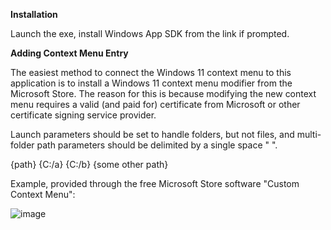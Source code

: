 **Installation**

Launch the exe, install Windows App SDK from the link if prompted.

**Adding Context Menu Entry**

The easiest method to connect the Windows 11 context menu to this application is to install a Windows 11 context menu modifier from the Microsoft Store. The reason for this is because modifying the new context menu requires a valid (and paid for) certificate from Microsoft or other certificate signing service provider.

Launch parameters should be set to handle folders, but not files, and multi-folder path parameters should be delimited by a single space " ".

{path} {C:/a} {C:/b} {some other path}

Example, provided through the free Microsoft Store software "Custom Context Menu":

![image](https://github.com/DavidS1998/DirectoryDirector/assets/32343843/b0b9080c-953f-4686-ab61-65d435e72487)
